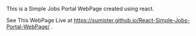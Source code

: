 This is a Simple Jobs Portal WebPage created using react.

See This WebPage Live at https://sumister.github.io/React-Simple-Jobs-Portal-WebPage/ .

